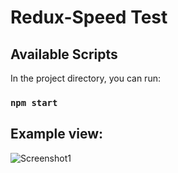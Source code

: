 # Redux-Speed Test

## Available Scripts

In the project directory, you can run:

### `npm start`

## Example view:

![Screenshot1](https://github.com/tubapolat/react-projects/blob/main/typing-speed/public/screenShot.pngraw=true)
